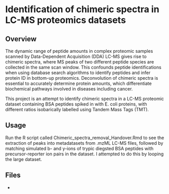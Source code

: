 # Identification of chimeric spectra in LC-MS proteomics datasets

## Overview
The dynamic range of peptide amounts in complex proteomic samples scanned by Data-Dependent Acquisition (DDA) LC-MS gives rise to chimeric spectra, where MS peaks of two different peptide species are collected in the same scan window. This confounds peptide identifications when using database search algorithms to identify peptides and infer protein ID in bottom-up proteomics. Deconvolution of chimeric spectra is essential to accurately determine protein amounts, which differentiate biochemical pathways involved in diseases including cancer. 

This project is an attempt to identify chimeric spectra in a LC-MS proteomic dataset containing BSA peptides spiked in with E. coli proteins, with different ratios isobarically labelled using Tandem Mass Tags (TMT). 

## Usage
Run the R script called Chimeric_spectra_removal_Handover.Rmd to see the extraction of peaks into metadatasets from .mzML LC-MS files, followed by matching simulated b- and y-ions of trypic diegsted BSA peptides with precursor-reporter ion pairs in the dataset. I attempted to do this by looping the large dataset. 

## Files
- 

